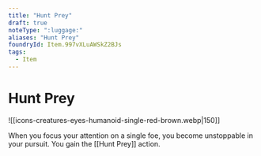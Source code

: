 ```yaml
---
title: "Hunt Prey"
draft: true
noteType: ":luggage:"
aliases: "Hunt Prey"
foundryId: Item.997vXLuAWSkZ2BJs
tags:
  - Item
---
```


# Hunt Prey
![[icons-creatures-eyes-humanoid-single-red-brown.webp|150]]

When you focus your attention on a single foe, you become unstoppable in your pursuit. You gain the [[Hunt Prey]] action.
